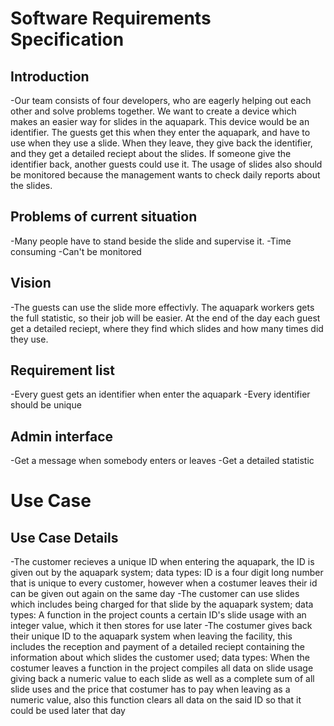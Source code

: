 # Software Requirements Specification

## Introduction

-Our team consists of four developers, who are eagerly helping out each other and solve problems together.
We want to create a device which makes an easier way for slides in the aquapark.
This device would be an identifier. The guests get this when they enter the aquapark, and have to use when they use a slide.
When they leave, they give back the identifier, and they get a detailed reciept about the slides.
If someone give the identifier back, another guests could use it. The usage of slides also
should be monitored because the management wants to check daily reports about the slides.


## Problems of current situation

-Many people have to stand beside the slide and supervise it.
-Time consuming
-Can't be monitored


## Vision

-The guests can use the slide more effectivly. The aquapark workers gets the full statistic, so their job will be easier.
At the end of the day each guest get a detailed reciept, where they find which slides and how many times did they use.


## Requirement list

-Every guest gets an identifier when enter the aquapark
-Every identifier should be unique


## Admin interface

-Get a message when somebody enters or leaves
-Get a detailed statistic

# Use Case

## Use Case Details

-The customer recieves a unique ID when entering the aquapark, the ID is given out by the aquapark system; data types: ID is a four digit long number that is unique to every customer, however when a costumer leaves their id can be given out again on the same day
-The customer can use slides which includes being charged for that slide by the aquapark system; data types: A function in the project counts a certain ID's slide usage with an integer value, which it then stores for use later
-The costumer gives back their unique ID to the aquapark system when leaving the facility, this includes the reception and payment of a detailed reciept containing the information about which slides the customer used; data types: When the costumer leaves a function in the project compiles all data on slide usage giving back a numeric value to each slide as well as a complete sum of all slide uses and the price that costumer has to pay when leaving as a numeric value, also this function clears all data on the said ID so that it could be used later that day
